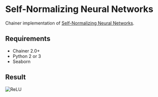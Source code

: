 # Self-Normalizing Neural Networks

Chainer implementation of [Self-Normalizing Neural Networks](https://arxiv.org/abs/1706.02515).

## Requirements

- Chainer 2.0+
- Python 2 or 3
- Seaborn

## Result

![ReLU](https://pbs.twimg.com/media/DCBeAXlVYAEJcD_.jpg:orig)